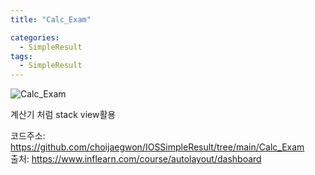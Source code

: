 ```yaml
---
title: "Calc_Exam"

categories:
  - SimpleResult
tags:
  - SimpleResult
---  
```


![Calc_Exam](https://user-images.githubusercontent.com/68246962/155002115-9ac23980-d2f7-474e-b8af-8847ecb44eb5.gif)

계산기 처럼 stack view활용

코드주소: <https://github.com/choijaegwon/IOSSimpleResult/tree/main/Calc_Exam>  
출처: <https://www.inflearn.com/course/autolayout/dashboard>